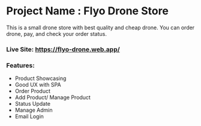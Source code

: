# Project Name : Flyo Drone Store

This is a small drone store with best quality and cheap drone. You can order drone, pay, and check your order status.

### Live Site: https://flyo-drone.web.app/

### Features: 
 - Product Showcasing
 - Good UX with SPA
 - Order Product
 - Add Product/ Manage Product
 - Status Update
 - Manage Admin
 - Email Login
